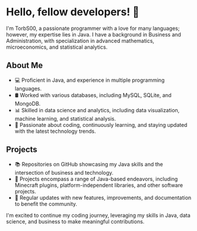 # Hello, fellow developers! 👋

I'm TorbS00, a passionate programmer with a love for many languages; however, my expertise lies in Java. I have a background in Business and Administration, with specialization in advanced mathematics, microeconomics, and statistical analytics.

## About Me

- 💻 Proficient in Java, and experience in multiple programming languages.
- 🛢️ Worked with various databases, including MySQL, SQLite, and MongoDB.
- 📊 Skilled in data science and analytics, including data visualization, machine learning, and statistical analysis.
- 🚀 Passionate about coding, continuously learning, and staying updated with the latest technology trends.

## Projects

- 📚 Repositories on GitHub showcasing my Java skills and the intersection of business and technology.
- 🧱 Projects encompass a range of Java-based endeavors, including Minecraft plugins, platform-independent libraries, and other software projects.
- 📝 Regular updates with new features, improvements, and documentation to benefit the community.

I'm excited to continue my coding journey, leveraging my skills in Java, data science, and business to make meaningful contributions.
